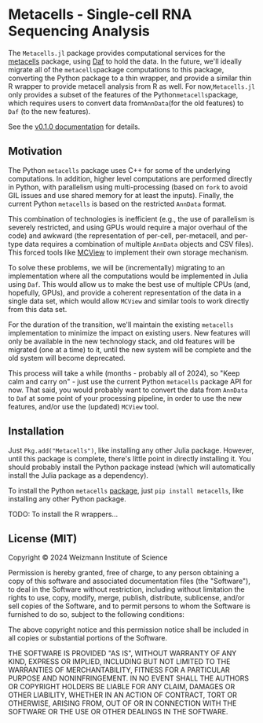 # Metacells - Single-cell RNA Sequencing Analysis

The `Metacells.jl` package provides computational services for the [metacells](https://github.com/tanaylab/metacells)
package, using [Daf](https://github.com/tanaylab/DataAxesFormats.jl) to hold the data. In the future, we'll ideally
migrate all of the `metacells`package computations to this package, converting the Python package to a thin wrapper, and
provide a similar thin R wrapper to provide metacell analysis from R as well. For now,`Metacells.jl` only provides a
subset of the features of the Python`metacells`package, which requires users to convert data from`AnnData`(for the old
features) to `Daf` (to the new features).

See the [v0.1.0 documentation](https://tanaylab.github.io/dafpy/v0.1.1/html/) for details.

## Motivation

The Python `metacells` package uses C++ for some of the underlying computations. In addition, higher level computations
are performed directly in Python, with parallelism using multi-processing (based on `fork` to avoid GIL issues and use
shared memory for at least the inputs). Finally, the current Python `metacells` is based on the restricted `AnnData`
format.

This combination of technologies is inefficient (e.g., the use of parallelism is severely restricted, and using GPUs
would require a major overhaul of the code) and awkward (the representation of per-cell, per-metacell, and per-type data
requires a combination of multiple `AnnData` objects and CSV files). This forced tools like
[MCView](https://github.com/tanaylab/MCView) to implement their own storage mechanism.

To solve these problems, we will be (incrementally) migrating to an implementation where all the computations would be
implemented in Julia using `Daf`. This would allow us to make the best use of multiple CPUs (and, hopefully, GPUs), and
provide a coherent representation of the data in a single data set, which would allow `MCView` and similar tools to work
directly from this data set.

For the duration of the transition, we'll maintain the existing `metacells` implementation to minimize the impact on
existing users. New features will only be available in the new technology stack, and old features will be migrated (one
at a time) to it, until the new system will be complete and the old system will become deprecated.

This process will take a while (months - probably all of 2024), so "Keep calm and carry on" - just use the current
Python `metacells` package API for now. That said, you would probably want to convert the data from `AnnData` to `Daf`
at some point of your processing pipeline, in order to use the new features, and/or use the (updated) `MCView` tool.

## Installation

Just `Pkg.add("Metacells")`, like installing any other Julia package. However, until this package is complete, there's
little point in directly installing it. You should probably install the Python package instead (which will automatically
install the Julia package as a dependency).

To install the Python `metacells` [package](https://github.com/tanaylab/metacells), just `pip install metacells`, like
installing any other Python package.

TODO: To install the R wrappers...

## License (MIT)

Copyright © 2024 Weizmann Institute of Science

Permission is hereby granted, free of charge, to any person obtaining a copy of this software and associated
documentation files (the "Software"), to deal in the Software without restriction, including without limitation the
rights to use, copy, modify, merge, publish, distribute, sublicense, and/or sell copies of the Software, and to permit
persons to whom the Software is furnished to do so, subject to the following conditions:

The above copyright notice and this permission notice shall be included in all copies or substantial portions of the
Software.

THE SOFTWARE IS PROVIDED "AS IS", WITHOUT WARRANTY OF ANY KIND, EXPRESS OR IMPLIED, INCLUDING BUT NOT LIMITED TO THE
WARRANTIES OF MERCHANTABILITY, FITNESS FOR A PARTICULAR PURPOSE AND NONINFRINGEMENT. IN NO EVENT SHALL THE AUTHORS OR
COPYRIGHT HOLDERS BE LIABLE FOR ANY CLAIM, DAMAGES OR OTHER LIABILITY, WHETHER IN AN ACTION OF CONTRACT, TORT OR
OTHERWISE, ARISING FROM, OUT OF OR IN CONNECTION WITH THE SOFTWARE OR THE USE OR OTHER DEALINGS IN THE SOFTWARE.
